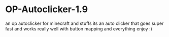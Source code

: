 # OP-Autoclicker-1.9
an op autoclicker for minecraft and stuffs
its an auto clicker that goes super fast and works really well with button mapping and everything enjoy :)
